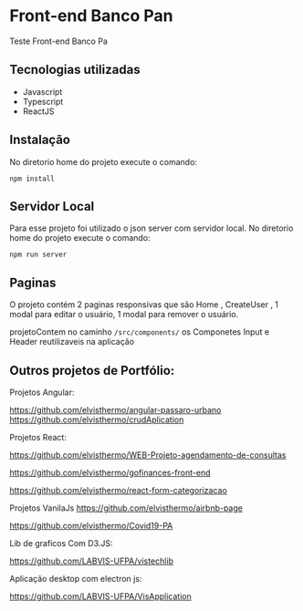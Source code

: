 # Front-end Banco Pan
Teste Front-end Banco Pa 

Tecnologias utilizadas
-----------
- Javascript
- Typescript
- ReactJS

Instalação
-----------
No diretorio home do projeto execute o comando:
```
npm install
```

Servidor Local
-----------
Para esse projeto foi utilizado o json server com servidor local.
No diretorio home do projeto execute o comando:
```
npm run server
```

Paginas
-----------
O projeto contém 2 paginas responsivas  que são Home , CreateUser , 1 modal para editar o usuário, 1 modal para remover o usuário.

projetoContem no caminho ```/src/components/``` os Componetes Input e Header reutilizaveis na aplicação


Outros projetos de Portfólio:
-----------
Projetos Angular:

https://github.com/elvisthermo/angular-passaro-urbano
https://github.com/elvisthermo/crudAplication

Projetos React:

https://github.com/elvisthermo/WEB-Projeto-agendamento-de-consultas

https://github.com/elvisthermo/gofinances-front-end

https://github.com/elvisthermo/react-form-categorizacao

Projetos VanilaJs
https://github.com/elvisthermo/airbnb-page

https://github.com/elvisthermo/Covid19-PA

Lib de graficos Com D3.JS:

https://github.com/LABVIS-UFPA/vistechlib

Aplicação desktop com electron js:

https://github.com/LABVIS-UFPA/VisApplication
